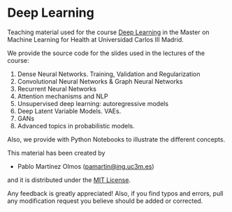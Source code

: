 # Deep Learning

Teaching material used for the course [Deep Learning](https://www.uc3m.es/master/machine-learning-health?d=Desktop) in the Master on Machine Learning for Health at Universidad Carlos III Madrid. 

We provide the source code for the slides used in the lectures of the course:
1. Dense Neural Networks. Training, Validation and Regularization
2. Convolutional Neural Networks & Graph Neural Networks
3. Recurrent Neural Networks
4. Attention mechanisms and NLP
5. Unsupervised deep learning: autoregressive models
6. Deep Latent Variable Models. VAEs.
7. GANs
8. Advanced topics in probabilistic models.

Also, we provide with Python Notebooks to illustrate the different concepts.

This material has been created by 

- Pablo Martínez Olmos (pamartin@ing.uc3m.es)

and it is distributed under the [MIT License](https://choosealicense.com/licenses/mit/).

Any feedback is greatly appreciated! Also, if you find typos and errors, pull any modification request you believe should be added or corrected. 


